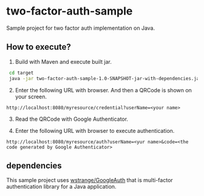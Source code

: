 # two-factor-auth-sample
Sample project for two factor auth implementation on Java.

## How to execute?
1. Build with Maven and execute built jar.
```bash
 cd target
 java -jar two-factor-auth-sample-1.0-SNAPSHOT-jar-with-dependencies.jar
```

2. Enter the following URL with browser. And then a QRCode is shown on your screen.
```
http://localhost:8080/myresource/credential?userName=<your name>
```

3. Read the QRCode with Google Authenticator.

4. Enter the following URL with browser to execute authentication.
```
http://localhost:8080/myresource/auth?userName=<yur name>&code=<the code generated by Google Authenticator>
```

## dependencies
This sample project uses [wstrange/GoogleAuth](https://github.com/wstrange/GoogleAuth) that is multi-factor authentication  library for a Java application.

